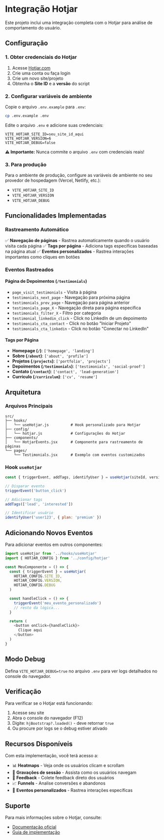 # Integração Hotjar

Este projeto inclui uma integração completa com o Hotjar para análise de comportamento do usuário.

## Configuração

### 1. Obter credenciais do Hotjar

1. Acesse [Hotjar.com](https://www.hotjar.com/)
2. Crie uma conta ou faça login
3. Crie um novo site/projeto
4. Obtenha o **Site ID** e a **versão** do script

### 2. Configurar variáveis de ambiente

Copie o arquivo `.env.example` para `.env`:

```bash
cp .env.example .env
```

Edite o arquivo `.env` e adicione suas credenciais:

```env
VITE_HOTJAR_SITE_ID=seu_site_id_aqui
VITE_HOTJAR_VERSION=6
VITE_HOTJAR_DEBUG=false
```

**⚠️ Importante:** Nunca commite o arquivo `.env` com credenciais reais!

### 3. Para produção

Para o ambiente de produção, configure as variáveis de ambiente no seu provedor de hospedagem (Vercel, Netlify, etc.):

- `VITE_HOTJAR_SITE_ID`
- `VITE_HOTJAR_VERSION`
- `VITE_HOTJAR_DEBUG`

## Funcionalidades Implementadas

### Rastreamento Automático

✅ **Navegação de páginas** - Rastrea automaticamente quando o usuário visita cada página
✅ **Tags por página** - Adiciona tags específicas baseadas na página atual
✅ **Eventos personalizados** - Rastrea interações importantes como cliques em botões

### Eventos Rastreados

#### Página de Depoimentos (`/testimonials`)
- `page_visit_testimonials` - Visita à página
- `testimonials_next_page` - Navegação para próxima página
- `testimonials_prev_page` - Navegação para página anterior
- `testimonials_page_X` - Navegação direta para página específica
- `testimonials_filter_X` - Filtro por categoria
- `testimonial_linkedin_click` - Click no LinkedIn de um depoimento
- `testimonials_cta_contact` - Click no botão "Iniciar Projeto"
- `testimonials_cta_linkedin` - Click no botão "Conectar no LinkedIn"

#### Tags por Página
- **Homepage (`/`)**: `['homepage', 'landing']`
- **Sobre (`/about`)**: `['about', 'profile']`
- **Projetos (`/projects`)**: `['portfolio', 'projects']`
- **Depoimentos (`/testimonials`)**: `['testimonials', 'social-proof']`
- **Contato (`/contact`)**: `['contact', 'lead-generation']`
- **Currículo (`/curriculum`)**: `['cv', 'resume']`

## Arquitetura

### Arquivos Principais

```
src/
├── hooks/
│   └── useHotjar.js          # Hook personalizado para Hotjar
├── config/
│   └── hotjar.js             # Configurações do Hotjar
├── components/
│   └── HotjarEvents.jsx      # Componente para rastreamento de páginas
└── pages/
    └── Testimonials.jsx      # Exemplo com eventos customizados
```

### Hook `useHotjar`

```javascript
const { triggerEvent, addTags, identifyUser } = useHotjar(siteId, version, debug)

// Disparar evento
triggerEvent('button_click')

// Adicionar tags
addTags(['lead', 'interested'])

// Identificar usuário
identifyUser('user123', { plan: 'premium' })
```

## Adicionando Novos Eventos

Para adicionar eventos em outros componentes:

```javascript
import useHotjar from '../hooks/useHotjar'
import { HOTJAR_CONFIG } from '../config/hotjar'

const MeuComponente = () => {
  const { triggerEvent } = useHotjar(
    HOTJAR_CONFIG.SITE_ID,
    HOTJAR_CONFIG.VERSION,
    HOTJAR_CONFIG.DEBUG
  )

  const handleClick = () => {
    triggerEvent('meu_evento_personalizado')
    // resto da lógica...
  }

  return (
    <button onClick={handleClick}>
      Clique aqui
    </button>
  )
}
```

## Modo Debug

Defina `VITE_HOTJAR_DEBUG=true` no arquivo `.env` para ver logs detalhados no console do navegador.

## Verificação

Para verificar se o Hotjar está funcionando:

1. Acesse seu site
2. Abra o console do navegador (F12)
3. Digite: `hjBootstrap?.loaded()` - deve retornar `true`
4. Ou procure por logs se o debug estiver ativado

## Recursos Disponíveis

Com esta implementação, você terá acesso a:

- 📊 **Heatmaps** - Veja onde os usuários clicam e scrollam
- 🎥 **Gravações de sessão** - Assista como os usuários navegam
- 📝 **Feedback** - Colete feedback direto dos usuários
- 📈 **Funnels** - Analise conversões e abandonos
- 🎯 **Eventos personalizados** - Rastrea interações específicas

## Suporte

Para mais informações sobre o Hotjar, consulte:
- [Documentação oficial](https://help.hotjar.com/)
- [Guia de implementação](https://help.hotjar.com/hc/en-us/articles/115011639927)
